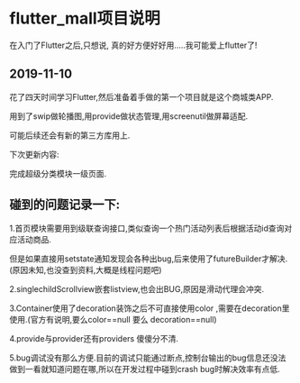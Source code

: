 # flutter_mall项目说明
在入门了Flutter之后,只想说, 真的好方便好好用.....我可能爱上flutter了!

## 2019-11-10
花了四天时间学习Flutter,然后准备着手做的第一个项目就是这个商城类APP.

用到了swip做轮播图,用provide做状态管理,用screenutil做屏幕适配.

可能后续还会有新的第三方库用上.

下次更新内容:

完成超级分类模块一级页面.


## 碰到的问题记录一下:

1.首页模块需要用到级联查询接口,类似查询一个热门活动列表后根据活动id查询对应活动商品.

但是如果直接用setstate通知发现会各种出bug,后来使用了futureBuilder才解决.(原因未知,也没查到资料,大概是线程问题吧)

2.singlechildScrollview嵌套listview,也会出BUG,原因是滑动代理会冲突.

3.Container使用了decoration装饰之后不可直接使用color ,需要在decoration里使用.(官方有说明,要么color==null 要么 decoration==null)

4.provide与provider还有providers 傻傻分不清.

5.bug调试没有那么方便.目前的调试只能通过断点,控制台输出的bug信息还没法做到一看就知道问题在哪,所以在开发过程中碰到crash bug时解决效率有点低.



